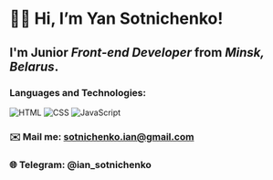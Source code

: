 # 👋🏼 Hi, I’m **Yan Sotnichenko**!
## I'm Junior *Front-end Developer* from *Minsk, Belarus*.
### Languages and Technologies:
![HTML](https://img.shields.io/badge/HTML-090909?style=for-the-badge&logo=html5)
![CSS](https://img.shields.io/badge/CSS-090909?style=for-the-badge&logo=css3)
![JavaScript](https://img.shields.io/badge/JavaScript-090909?style=for-the-badge&logo=JavaScript)
### ✉️ Mail me: sotnichenko.ian@gmail.com
### 🌐 Telegram: @ian_sotnichenko
<!---
ian-sotnichenko/ian-sotnichenko is a ✨ special ✨ repository because its `README.md` (this file) appears on your GitHub profile.
You can click the Preview link to take a look at your changes.
--->
